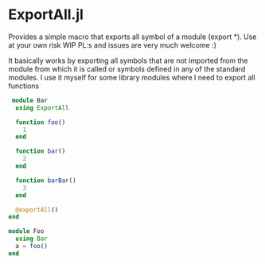 # ExportAll.jl

Provides a simple macro that exports all symbol of a module (export *). Use at your own risk WIP PL:s and issues are very much welcome :)

It basically works by exporting all symbols that are not imported from the module from which it is called or symbols defined in any of the standard modules. I use it myself for some library modules where I need to export all functions

``` julia
 module Bar
  using ExportAll

  function foo()
    1
  end

  function bar()
    2
  end

  function barBar()
    3
  end

  @exportAll()
end

module Foo 
  using Bar
  a = foo()
end
```
